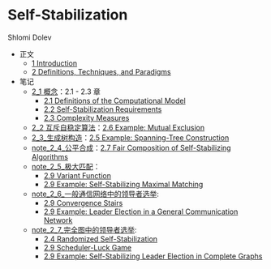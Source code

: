 # Self-Stabilization

Shlomi Dolev

- 正文
  - [1 Introduction](book_1.md)
  - [2 Definitions, Techniques, and Paradigms](book_2.md)
- 笔记
  - [2_1 概念](note_2_1.md)：2.1 - 2.3 章
    - [2.1 Definitions of the Computational Model](book_2_1.md)
    - [2.2 Self-Stabilization Requirements](book_2_2.md)
    - [2.3 Complexity Measures](book_2_3.md)
  - [2_2 互斥自稳定算法](note_2_2.md)：[2.6 Example: Mutual Exclusion](book_2_6.md)
  - [2_3_生成树构造](note_2_3.md)：[2.5 Example: Spanning-Tree Construction](book_2_5.md)
  - [note_2_4_公平合成](note_2_4.md)：[2.7 Fair Composition of Self-Stabilizing Algorithms](book_2_7.md)
  - [note_2_5_极大匹配](note_2_5.md)：
    - [2.9 Variant Function](book_2_9.md#variant-function)
    - [2.9 Example: Self-Stabilizing Maximal Matching](book_2_9.md#example-self-stabilizing-maximal-matching)
  - [note_2_6_一般通信网络中的领导者选举](note_2_6.md):
    - [2.9 Convergence Stairs](book_2_9.md#convergence-stairs)
    - [2.9 Example: Leader Election in a General Communication Network](book_2_9.md#example-leader-election-in-a-general-communication-network)
  - [note_2_7_完全图中的领导者选举](note_2_7.md):
    - [2.4 Randomized Self-Stabilization](book_2_4.md)
    - [2.9 Scheduler-Luck Game](book_2_9.md#scheduler-luck-game)
    - [2.9 Example: Self-Stabilizing Leader Election in Complete Graphs](book_2_9.md#example-self-stabilizing-leader-election-in-complete-graphs)

